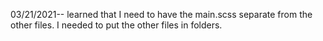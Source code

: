 03/21/2021-- learned that I need to have the main.scss separate from the other files. I needed to put the other files in folders. 